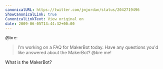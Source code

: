 ```yaml
---
canonicalURL: https://twitter.com/jmjordan/status/2042719496
ShowCanonicalLink: true
CanonicalLinkText: View original on
date: 2009-06-05T13:44:32+00:00
---
```

@bre:

> I'm working on a FAQ for MakerBot today. Have any questions you'd like answered about the MakerBot? @bre me!

What is the MakerBot?